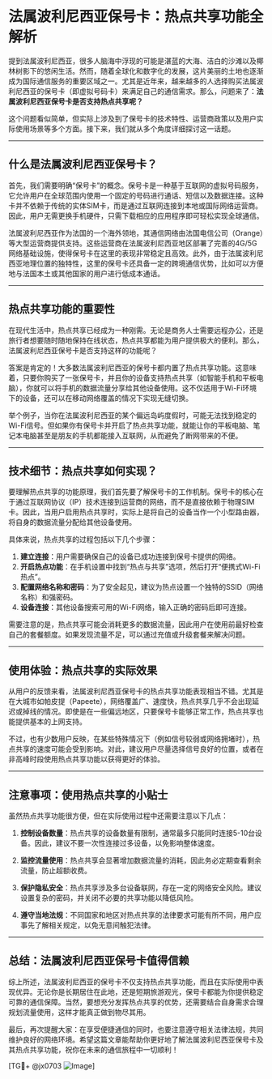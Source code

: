 # 法属波利尼西亚保号卡：热点共享功能全解析

提到法属波利尼西亚，很多人脑海中浮现的可能是湛蓝的大海、洁白的沙滩以及椰林树影下的悠闲生活。然而，随着全球化和数字化的发展，这片美丽的土地也逐渐成为国际通信服务的重要区域之一。尤其是近年来，越来越多的人选择购买法属波利尼西亚的保号卡（即虚拟号码卡）来满足自己的通信需求。那么，问题来了：**法属波利尼西亚保号卡是否支持热点共享呢？**

这个问题看似简单，但实际上涉及到了保号卡的技术特性、运营商政策以及用户实际使用场景等多个方面。接下来，我们就从多个角度详细探讨这一话题。

---

## 什么是法属波利尼西亚保号卡？

首先，我们需要明确“保号卡”的概念。保号卡是一种基于互联网的虚拟号码服务，它允许用户在全球范围内使用一个固定的号码进行通话、短信以及数据连接。这种卡并不依赖于传统的实体SIM卡，而是通过互联网连接到本地或国际网络运营商。因此，用户无需更换手机硬件，只需下载相应的应用程序即可轻松实现全球通信。

法属波利尼西亚作为法国的一个海外领地，其通信网络由法国电信公司（Orange）等大型运营商提供支持。这些运营商在法属波利尼西亚地区部署了完善的4G/5G网络基础设施，使得保号卡在这里的表现非常稳定且高效。此外，由于法属波利尼西亚地理位置的独特性，这里的保号卡还具备一定的跨境通信优势，比如可以方便地与法国本土或其他国家的用户进行低成本通话。

---

## 热点共享功能的重要性

在现代生活中，热点共享已经成为一种刚需。无论是商务人士需要远程办公，还是旅行者想要随时随地保持在线状态，热点共享都能为用户提供极大的便利。那么，法属波利尼西亚保号卡是否支持这样的功能呢？

答案是肯定的！大多数法属波利尼西亚的保号卡都内置了热点共享功能。这意味着，只要你购买了一张保号卡，并且你的设备支持热点共享（如智能手机和平板电脑），你就可以将手机的数据流量分享给其他设备使用。这不仅适用于Wi-Fi环境下的设备，还可以在移动网络覆盖的情况下实现无缝切换。

举个例子，当你在法属波利尼西亚的某个偏远岛屿度假时，可能无法找到稳定的Wi-Fi信号。但如果你有保号卡并开启了热点共享功能，就能让你的平板电脑、笔记本电脑甚至是朋友的手机都能接入互联网，从而避免了断网带来的不便。

---

## 技术细节：热点共享如何实现？

要理解热点共享的功能原理，我们首先要了解保号卡的工作机制。保号卡的核心在于通过互联网协议（IP）技术连接到运营商的网络，而不是直接依赖于物理SIM卡。因此，当用户启用热点共享时，实际上是将自己的设备当作一个小型路由器，将自身的数据流量分配给其他设备使用。

具体来说，热点共享的过程包括以下几个步骤：

1. **建立连接**：用户需要确保自己的设备已成功连接到保号卡提供的网络。
2. **开启热点功能**：在手机设置中找到“热点与共享”选项，然后打开“便携式Wi-Fi热点”。
3. **配置网络名称和密码**：为了安全起见，建议为热点设置一个独特的SSID（网络名称）和强密码。
4. **设备连接**：其他设备搜索可用的Wi-Fi网络，输入正确的密码后即可连接。

需要注意的是，热点共享可能会消耗更多的数据流量，因此用户在使用前最好检查自己的套餐额度。如果发现流量不足，可以通过充值或升级套餐来解决问题。

---

## 使用体验：热点共享的实际效果

从用户的反馈来看，法属波利尼西亚保号卡的热点共享功能表现相当不错。尤其是在大城市如帕皮提（Papeete），网络覆盖广、速度快，热点共享几乎不会出现延迟或掉线的情况。即使是在一些偏远地区，只要保号卡能够正常工作，热点共享也能提供基本的上网支持。

不过，也有少数用户反映，在某些特殊情况下（例如信号较弱或网络拥堵时），热点共享的速度可能会受到影响。对此，建议用户尽量选择信号良好的位置，或者在非高峰时段使用热点共享功能以获得更好的体验。

---

## 注意事项：使用热点共享的小贴士

虽然热点共享功能很方便，但在实际使用过程中还需要注意以下几点：

1. **控制设备数量**：热点共享的设备数量有限制，通常最多只能同时连接5-10台设备。因此，建议不要一次性连接过多设备，以免影响整体速度。
   
2. **监控流量使用**：热点共享会显著增加数据流量的消耗，因此务必定期查看剩余流量，防止超额收费。

3. **保护隐私安全**：热点共享涉及多台设备联网，存在一定的网络安全风险。建议设置复杂的密码，并关闭不必要的共享功能以降低风险。

4. **遵守当地法规**：不同国家和地区对热点共享的法律要求可能有所不同，用户应事先了解相关规定，以免无意间触犯法律。

---

## 总结：法属波利尼西亚保号卡值得信赖

综上所述，法属波利尼西亚的保号卡不仅支持热点共享功能，而且在实际使用中表现优异。无论你是长期居住在此地，还是短期旅游观光，保号卡都能为你提供稳定可靠的通信保障。当然，要想充分发挥热点共享的优势，还需要结合自身需求合理规划流量使用，这样才能真正做到物尽其用。

最后，再次提醒大家：在享受便捷通信的同时，也要注意遵守相关法律法规，共同维护良好的网络环境。希望这篇文章能帮助你更好地了解法属波利尼西亚保号卡及其热点共享功能，祝你在未来的通信旅程中一切顺利！

[TG💪+ @jx0703 ![Image](https://github.com/user-attachments/assets/dbca1d08-cadb-493c-b0ec-ad6f7a83f270)]